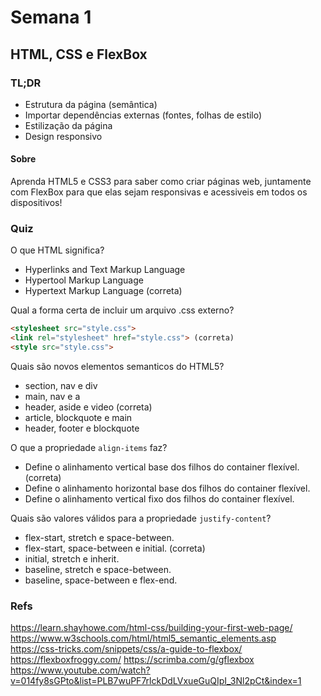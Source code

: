 # Semana 1

## HTML, CSS e FlexBox

### TL;DR

- Estrutura da página (semântica)
- Importar dependências externas (fontes, folhas de estilo)
- Estilização da página
- Design responsivo

#### Sobre

Aprenda HTML5 e CSS3 para saber como criar páginas web, juntamente com FlexBox para que elas sejam responsivas e acessiveis em todos os dispositivos!

### Quiz

O que HTML significa?

- Hyperlinks and Text Markup Language
- Hypertool Markup Language
- Hypertext Markup Language (correta)

Qual a forma certa de incluir um arquivo .css externo?

```html
<stylesheet src="style.css">
<link rel="stylesheet" href="style.css"> (correta)
<style src="style.css">
```

Quais são novos elementos semanticos do HTML5?

- section, nav e div
- main, nav e a
- header, aside e video (correta)
- article, blockquote e main
- header, footer e blockquote

O que a propriedade `align-items` faz?

- Define o alinhamento vertical base dos filhos do container flexível. (correta)
- Define o alinhamento horizontal base dos filhos do container flexível.
- Define o alinhamento vertical fixo dos filhos do container flexível.

Quais são valores válidos para a propriedade `justify-content`?

- flex-start, stretch e space-between.
- flex-start, space-between e initial. (correta)
- initial, stretch e inherit.
- baseline, stretch e space-between.
- baseline, space-between e flex-end.

### Refs

https://learn.shayhowe.com/html-css/building-your-first-web-page/
https://www.w3schools.com/html/html5_semantic_elements.asp
https://css-tricks.com/snippets/css/a-guide-to-flexbox/
https://flexboxfroggy.com/
https://scrimba.com/g/gflexbox
https://www.youtube.com/watch?v=014fy8sGPto&list=PLB7wuPF7rlckDdLVxueGuQIpI_3Nl2pCt&index=1
